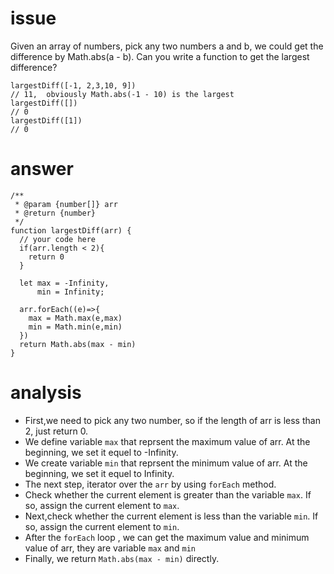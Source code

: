 # issue #
Given an array of numbers, pick any two numbers a and b, we could get the difference by Math.abs(a - b).
Can you write a function to get the largest difference?
```
largestDiff([-1, 2,3,10, 9])
// 11,  obviously Math.abs(-1 - 10) is the largest
largestDiff([])
// 0
largestDiff([1])
// 0
```
# answer #
```
/**
 * @param {number[]} arr
 * @return {number}
 */
function largestDiff(arr) {
  // your code here
  if(arr.length < 2){
    return 0
  }

  let max = -Infinity,
      min = Infinity;
  
  arr.forEach((e)=>{
    max = Math.max(e,max)
    min = Math.min(e,min)
  })
  return Math.abs(max - min)
}
```
# analysis #
+ First,we need to pick any two number, so if the length of arr is less than 2, just return 0.
+ We define variable `max` that reprsent the maximum value of arr. At the beginning, we set it equel to -Infinity.
+ We create variable `min` that reprsent the minimum value of arr. At the beginning, we set it equel to Infinity.
+ The next step, iterator over the `arr` by using `forEach` method.
+ Check whether the current element is greater than the variable `max`. If so, assign the current element to `max`.
+ Next,check whether the current element is less than the variable `min`. If so, assign the current element to `min`.
+ After the `forEach` loop , we can get the maximum value and minimum value of arr, they are variable `max` and `min`
+ Finally, we return `Math.abs(max - min)` directly.

